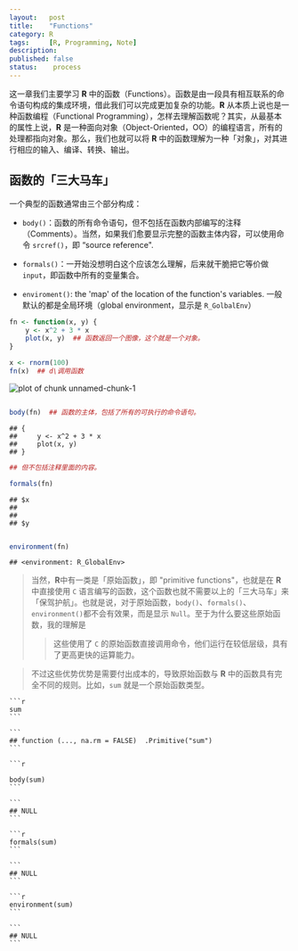 ```yaml
---
layout:   post
title:    "Functions"
category: R
tags:     [R, Programming, Note]
description: 
published: false
status:    process
---
```


这一章我们主要学习 **R** 中的函数（Functions）。函数是由一段具有相互联系的命令语句构成的集成环境，借此我们可以完成更加复杂的功能。**R** 从本质上说也是一种函数编程（Functional Programming），怎样去理解函数呢？其实，从最基本的属性上说，**R** 是一种面向对象（Object-Oriented，OO）的编程语言，所有的处理都指向对象。那么，我们也就可以将 **R** 中的函数理解为一种「对象」，对其进行相应的输入、编译、转换、输出。

## 函数的「三大马车」

一个典型的函数通常由三个部分构成：

- `body()`：函数的所有命令语句，但不包括在函数内部编写的注释（Comments）。当然，如果我们愈要显示完整的函数主体内容，可以使用命令 `srcref()`，即 “source reference".

- `formals()`：一开始没想明白这个应该怎么理解，后来就干脆把它等价做 `input`，即函数中所有的变量集合。

- `enviroment()`: the 'map' of the location of the function's variables. 一般默认的都是全局环境（global environment，显示是 `R_GolbalEnv`）


```r
fn <- function(x, y) {
    y <- x^2 + 3 * x
    plot(x, y)  ## 函数返回一个图像，这个就是一个对象。
}

x <- rnorm(100)
fn(x)  ## d\调用函数
```

![plot of chunk unnamed-chunk-1](figure/unnamed-chunk-1.png) 

```r

body(fn)  ## 函数的主体，包括了所有的可执行的命令语句。
```

```
## {
##     y <- x^2 + 3 * x
##     plot(x, y)
## }
```

```r
## 但不包括注释里面的内容。

formals(fn)
```

```
## $x
## 
## 
## $y
```

```r

environment(fn)
```

```
## <environment: R_GlobalEnv>
```

> 当然，**R**中有一类是「原始函数」，即 "primitive functions"，也就是在 **R** 中直接使用 `C` 语言编写的函数，这个函数也就不需要以上的「三大马车」来「保驾护航」。也就是说，对于原始函数，`body()`、`formals()`、`environment()`都不会有效果，而是显示 `Null`。至于为什么要这些原始函数，我的理解是
 > > 这些使用了 `C` 的原始函数直接调用命令，他们运行在较低层级，具有了更高更快的运算能力。
 
> 不过这些优势优势是需要付出成本的，导致原始函数与 **R** 中的函数具有完全不同的规则。比如，`sum` 就是一个原始函数类型。
    
    ```r
    sum
    ```
    
    ```
    ## function (..., na.rm = FALSE)  .Primitive("sum")
    ```
    
    ```r
    
    body(sum)
    ```
    
    ```
    ## NULL
    ```
    
    ```r
    formals(sum)
    ```
    
    ```
    ## NULL
    ```
    
    ```r
    environment(sum)
    ```
    
    ```
    ## NULL
    ```

